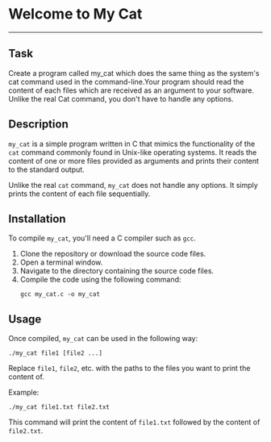# Welcome to My Cat
***

## Task
Create a program called my_cat which does the same thing as the system's cat command used in the command-line.Your program should read the content of each files which are received as an argument to your software.<br>
Unlike the real Cat command, you don't have to handle any options.


## Description
`my_cat` is a simple program written in C that mimics the functionality of the `cat` command commonly found in Unix-like operating systems. It reads the content of one or more files provided as arguments and prints their content to the standard output.

Unlike the real `cat` command, `my_cat` does not handle any options. It simply prints the content of each file sequentially.

## Installation
To compile `my_cat`, you'll need a C compiler such as `gcc`.

1. Clone the repository or download the source code files.
2. Open a terminal window.
3. Navigate to the directory containing the source code files.
4. Compile the code using the following command:
   ```
   gcc my_cat.c -o my_cat
   ```

## Usage
Once compiled, `my_cat` can be used in the following way:

```
./my_cat file1 [file2 ...]
```

Replace `file1`, `file2`, etc. with the paths to the files you want to print the content of.

Example:
```
./my_cat file1.txt file2.txt
```

This command will print the content of `file1.txt` followed by the content of `file2.txt`.

